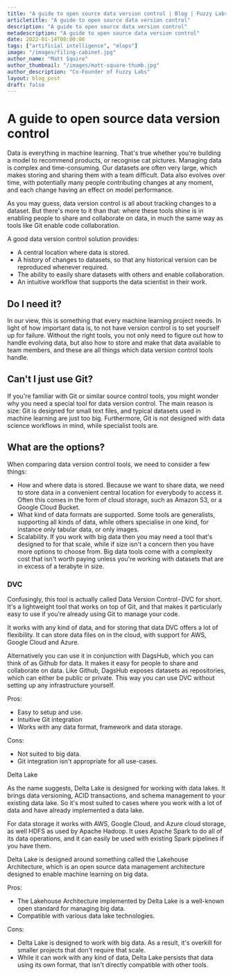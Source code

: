 ```yaml
---
title: "A guide to open source data version control | Blog | Fuzzy Labs"
articletitle: "A guide to open source data version control"
description: "A guide to open source data version control"
metadescription: "A guide to open source data version control"
date: 2022-01-14T00:00:00
tags: ["artificial intelligence", "mlops"]
image: "/images/filing-cabinet.jpg"
author_name: "Matt Squire"
author_thumbnail: "/images/matt-square-thumb.jpg"
author_description: "Co-Founder of Fuzzy Labs"
layout: blog_post
draft: false
---
```

# A guide to open source data version control

Data is everything in machine learning. That's true whether you're building a model to recommend products, or recognise cat pictures.
Managing data is complex and time-consuming. Our datasets are often very large, which makes storing and sharing them with a team difficult. Data also evolves over time, with potentially many people contributing changes at any moment, and each change having an effect on model performance.

As you may guess, data version control is all about tracking changes to a dataset. But there's more to it than that: where these tools shine is in enabling people to share and collaborate on data, in much the same way as tools like Git enable code collaboration.

A good data version control solution provides:

* A central location where data is stored.
* A history of changes to datasets, so that any historical version can be reproduced whenever required.
* The ability to easily share datasets with others and enable collaboration.
* An intuitive workflow that supports the data scientist in their work.

## Do I need it?

In our view, this is something that every machine learning project needs. In light of how important data is, to not have version control is to set yourself up for failure. Without the right tools, you not only need to figure out how to handle evolving data, but also how to store and make that data available to team members, and these are all things which data version control tools handle.

## Can't I just use Git?

If you're familiar with Git or similar source control tools, you might wonder why you need a special tool for data version control. The main reason is size: Git is designed for small text files, and typical datasets used in machine learning are just too big. Furthermore, Git is not designed with data science workflows in mind, while specialist tools are.

## What are the options?

When comparing data version control tools, we need to consider a few things:

* How and where data is stored. Because we want to share data, we need to store data in a convenient central location for everybody to access it. Often this comes in the form of cloud storage, such as Amazon S3, or a Google Cloud Bucket.
* What kind of data formats are supported. Some tools are generalists, supporting all kinds of data, while others specialise in one kind, for instance only tabular data, or only images.
* Scalability. If you work with big data then you may need a tool that's designed to for that scale, while if size isn't a concern then you have more options to choose from. Big data tools come with a complexity cost that isn't worth paying unless you're working with datasets that are in excess of a terabyte in size.

### DVC
Confusingly, this tool is actually called Data Version Control - DVC for short. It's a lightweight tool that works on top of Git, and that makes it particularly easy to use if you're already using Git to manage your code.

It works with any kind of data, and for storing that data DVC offers a lot of flexibility. It can store data files on in the cloud, with support for AWS, Google Cloud and Azure.

Alternatively you can use it in conjunction with  DagsHub, which you can think of as Github for data. It makes it easy for people to share and collaborate on data. Like Github, DagsHub exposes datasets as repositories, which can either be public or private. This way you can use DVC without setting up any infrastructure yourself.

Pros:
* Easy to setup and use.
* Intuitive Git integration
* Works with any data format, framework and data storage.

Cons:
* Not suited to big data.
* Git integration isn't appropriate for all use-cases.

Delta Lake

As the name suggests, Delta Lake is designed for working with data lakes. It brings data versioning, ACID transactions, and schema management to your existing data lake. So it's most suited to cases where you work with a lot of data and have already implemented a data lake.

For data storage it works with AWS, Google Cloud, and Azure cloud storage, as well HDFS as used by Apache Hadoop. It uses Apache Spark to do all of its data operations, and it can easily be used with existing Spark pipelines if you have them.

Delta Lake is designed around something called the Lakehouse Architecture, which is an open source data management architecture designed to enable machine learning on big data.

Pros:
* The Lakehouse Architecture implemented by Delta Lake is a well-known open standard for managing big data.
* Compatible with various data lake technologies.

Cons:
* Delta Lake is designed to work with big data. As a result, it's overkill for smaller projects that don't require that scale.
* While it can work with any kind of data, Delta Lake persists that data using its own format, that isn't directly compatible with other tools.
